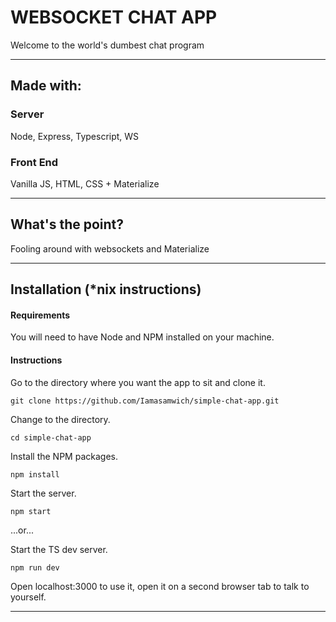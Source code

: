 # WEBSOCKET CHAT APP

Welcome to the world's dumbest chat program

***

## Made with:

### Server

Node, Express, Typescript, WS

### Front End

Vanilla JS, HTML, CSS + Materialize

***

## What's the point?

Fooling around with websockets and Materialize

***

## Installation (*nix instructions)

#### Requirements

You will need to have Node and NPM installed on your machine.

#### Instructions

Go to the directory where you want the app to sit and clone it.

```
git clone https://github.com/Iamasamwich/simple-chat-app.git
```

Change to the directory.

```
cd simple-chat-app
```

Install the NPM packages.

```
npm install
```

Start the server.

```
npm start
```

...or...

Start the TS dev server.

```
npm run dev
```

Open localhost:3000 to use it, open it on a second browser tab to talk to yourself.

***
